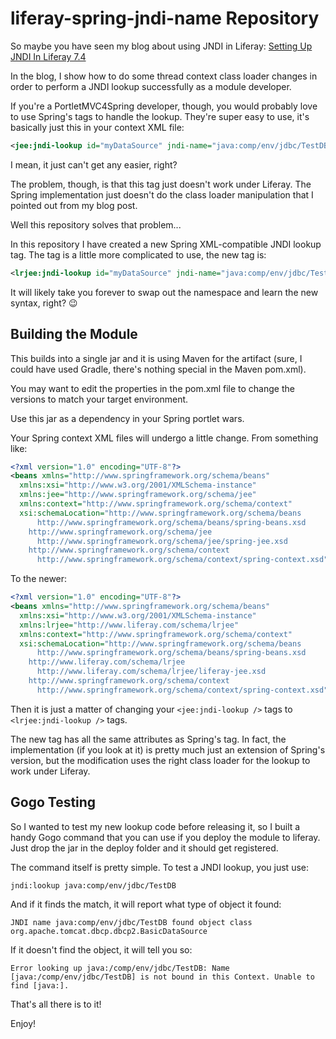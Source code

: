 # liferay-spring-jndi-name Repository

So maybe you have seen my blog about using JNDI in Liferay: 
[Setting Up JNDI In Liferay 7.4](https://liferay.dev/blogs/-/blogs/setting-up-jndi-in-liferay-7-4)

In the blog, I show how to do some thread context class loader changes in order to perform
a JNDI lookup successfully as a module developer.

If you're a PortletMVC4Spring developer, though, you would probably love to use Spring's tags
to handle the lookup. They're super easy to use, it's basically just this in your context XML
file:

```xml
<jee:jndi-lookup id="myDataSource" jndi-name="java:comp/env/jdbc/TestDB" resource-ref="true"/>`
```

I mean, it just can't get any easier, right?

The problem, though, is that this tag just doesn't work under Liferay. The Spring implementation
just doesn't do the class loader manipulation that I pointed out from my blog post.

Well this repository solves that problem...

In this repository I have created a new Spring XML-compatible JNDI lookup tag. The tag is a little
more complicated to use, the new tag is:

```xml
<lrjee:jndi-lookup id="myDataSource" jndi-name="java:comp/env/jdbc/TestDB" resource-ref="true"/>`
```

It will likely take you forever to swap out the namespace and learn the new syntax, right? :wink:

## Building the Module

This builds into a single jar and it is using Maven for the artifact (sure, I could have used
Gradle, there's nothing special in the Maven pom.xml).

You may want to edit the properties in the pom.xml file to change the versions to match 
your target environment.

Use this jar as a dependency in your Spring portlet wars.

Your Spring context XML files will undergo a little change. From something like:

```xml
<?xml version="1.0" encoding="UTF-8"?>
<beans xmlns="http://www.springframework.org/schema/beans"
  xmlns:xsi="http://www.w3.org/2001/XMLSchema-instance" 
  xmlns:jee="http://www.springframework.org/schema/jee" 
  xmlns:context="http://www.springframework.org/schema/context" 
  xsi:schemaLocation="http://www.springframework.org/schema/beans
      http://www.springframework.org/schema/beans/spring-beans.xsd
    http://www.springframework.org/schema/jee
      http://www.springframework.org/schema/jee/spring-jee.xsd
    http://www.springframework.org/schema/context
      http://www.springframework.org/schema/context/spring-context.xsd">
```

To the newer:

```xml
<?xml version="1.0" encoding="UTF-8"?>
<beans xmlns="http://www.springframework.org/schema/beans"
  xmlns:xsi="http://www.w3.org/2001/XMLSchema-instance" 
  xmlns:lrjee="http://www.liferay.com/schema/lrjee" 
  xmlns:context="http://www.springframework.org/schema/context" 
  xsi:schemaLocation="http://www.springframework.org/schema/beans
      http://www.springframework.org/schema/beans/spring-beans.xsd
    http://www.liferay.com/schema/lrjee
      http://www.liferay.com/schema/lrjee/liferay-jee.xsd
    http://www.springframework.org/schema/context
      http://www.springframework.org/schema/context/spring-context.xsd">
```

Then it is just a matter of changing your `<jee:jndi-lookup />` tags to `<lrjee:jndi-lookup />` tags.

The new tag has all the same attributes as Spring's tag. In fact, the implementation (if you look at it)
is pretty much just an extension of Spring's version, but the modification uses the right class loader
for the lookup to work under Liferay.

## Gogo Testing

So I wanted to test my new lookup code before releasing it, so I built a handy Gogo command that
you can use if you deploy the module to liferay. Just drop the jar in the deploy folder and it
should get registered.

The command itself is pretty simple. To test a JNDI lookup, you just use:

```
jndi:lookup java:comp/env/jdbc/TestDB
```

And if it finds the match, it will report what type of object it found:

```
JNDI name java:comp/env/jdbc/TestDB found object class org.apache.tomcat.dbcp.dbcp2.BasicDataSource
```

If it doesn't find the object, it will tell you so:

```
Error looking up java:/comp/env/jdbc/TestDB: Name [java:/comp/env/jdbc/TestDB] is not bound in this Context. Unable to find [java:].
```

That's all there is to it!

Enjoy!
